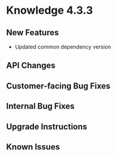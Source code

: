 # Knowledge 4.3.3

## New Features
 - Updated common dependency version

## API Changes


## Customer-facing Bug Fixes


## Internal Bug Fixes


## Upgrade Instructions


## Known Issues


